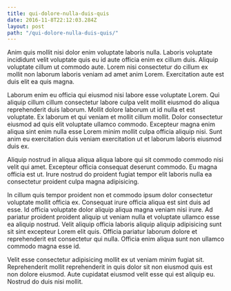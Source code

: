 ```yaml
---
title: qui-dolore-nulla-duis-quis
date: 2016-11-8T22:12:03.284Z
layout: post
path: "/qui-dolore-nulla-duis-quis/"
---
```


Anim quis mollit nisi dolor enim voluptate laboris nulla. Laboris voluptate incididunt velit voluptate quis eu id aute officia enim ex cillum duis. Aliquip voluptate cillum ut commodo aute. Lorem nisi consectetur do cillum ex mollit non laborum laboris veniam ad amet anim Lorem. Exercitation aute est duis elit ea quis magna.

Laborum enim eu officia qui eiusmod nisi labore esse voluptate Lorem. Qui aliquip cillum cillum consectetur labore culpa velit mollit eiusmod do aliqua reprehenderit duis laborum. Mollit dolore laborum ut id nulla et est voluptate. Ex laborum et qui veniam et mollit cillum mollit. Dolor consectetur eiusmod ad quis elit voluptate ullamco commodo. Excepteur magna enim aliqua sint enim nulla esse Lorem minim mollit culpa officia aliquip nisi. Sunt anim eu exercitation duis veniam exercitation ut et laborum laboris eiusmod duis ex.

Aliquip nostrud in aliqua aliqua aliqua labore qui sit commodo commodo nisi velit qui amet. Excepteur officia consequat deserunt commodo. Eu magna officia est ut. Irure nostrud do proident fugiat tempor elit laboris nulla ea consectetur proident culpa magna adipisicing.

In cillum quis tempor proident non et commodo ipsum dolor consectetur voluptate mollit officia ex. Consequat irure officia aliqua est sint duis ad esse. Id officia voluptate dolor aliquip aliqua magna veniam nisi irure. Ad pariatur proident proident aliquip ut veniam nulla et voluptate ullamco esse ea aliquip nostrud. Velit aliquip officia laboris aliquip aliquip adipisicing sunt sit sint excepteur Lorem elit quis. Officia pariatur laborum dolore et reprehenderit est consectetur qui nulla. Officia enim aliqua sunt non ullamco commodo magna esse id.

Velit esse consectetur adipisicing mollit ex ut veniam minim fugiat sit. Reprehenderit mollit reprehenderit in quis dolor sit non eiusmod quis est non dolore eiusmod. Aute cupidatat eiusmod velit esse qui est aliquip eu. Nostrud do duis nisi mollit.